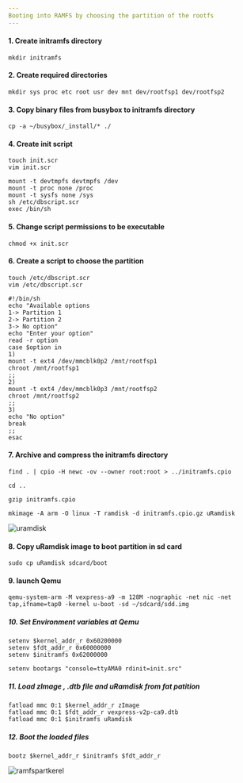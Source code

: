 ```yaml
---
Booting into RAMFS by choosing the partition of the rootfs
---
```

#### 1. Create initramfs directory 
```
mkdir initramfs
```
#### 2. Create required directories
```
mkdir sys proc etc root usr dev mnt dev/rootfsp1 dev/rootfsp2
```
#### 3. Copy binary files from busybox to initramfs directory
```
cp -a ~/busybox/_install/* ./
```
#### 4. Create init script 
```
touch init.scr
vim init.scr
```
```
mount -t devtmpfs devtmpfs /dev
mount -t proc none /proc
mount -t sysfs none /sys
sh /etc/dbscript.scr
exec /bin/sh
```
#### 5. Change script permissions to be executable
```
chmod +x init.scr
```
#### 6. Create a script to choose the partition
```
touch /etc/dbscript.scr
vim /etc/dbscript.scr
```
```
#!/bin/sh
echo "Available options
1-> Partition 1
2-> Partition 2
3-> No option"
echo "Enter your option"
read -r option
case $option in
1)
mount -t ext4 /dev/mmcblk0p2 /mnt/rootfsp1
chroot /mnt/rootfsp1
;;
2)
mount -t ext4 /dev/mmcblk0p3 /mnt/rootfsp2
chroot /mnt/rootfsp2
;;
3)
echo "No option"
break
;;
esac
```
#### 7. Archive and compress the initramfs directory
```
find . | cpio -H newc -ov --owner root:root > ../initramfs.cpio

cd ..

gzip initramfs.cpio

mkimage -A arm -O linux -T ramdisk -d initramfs.cpio.gz uRamdisk
```
![uramdisk](https://github.com/user-attachments/assets/8caadfd9-981b-4e7a-baa4-3a8b3295f3e0)

#### 8. Copy uRamdisk image to boot partition in sd card
```
sudo cp uRamdisk sdcard/boot
```
#### 9. launch Qemu
```
qemu-system-arm -M vexpress-a9 -m 128M -nographic -net nic -net tap,ifname=tap0 -kernel u-boot -sd ~/sdcard/sdd.img
```
##### 10. Set Environment variables at Qemu
```
setenv $kernel_addr_r 0x60200000
setenv $fdt_addr_r 0x60000000
setenv $initramfs 0x62000000

setenv bootargs "console=ttyAMA0 rdinit=init.src"
```
##### 11. Load zImage , .dtb file and uRamdisk from fat patition
```
fatload mmc 0:1 $kernel_addr_r zImage
fatload mmc 0:1 $fdt_addr_r vexpress-v2p-ca9.dtb
fatload mmc 0:1 $initramfs uRamdisk
```
##### 12. Boot the loaded files 
```
bootz $kernel_addr_r $initramfs $fdt_addr_r
```
![ramfspartkerel](https://github.com/user-attachments/assets/67a48b2a-b8f0-4c34-9020-1c88d9bb6c62)



